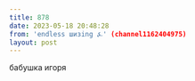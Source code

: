 ```yaml
---
title: 878
date: 2023-05-18 20:48:28
from: 'endless шизing ⍼' (channel1162404975)
layout: post
---
```


бабушка игоря
